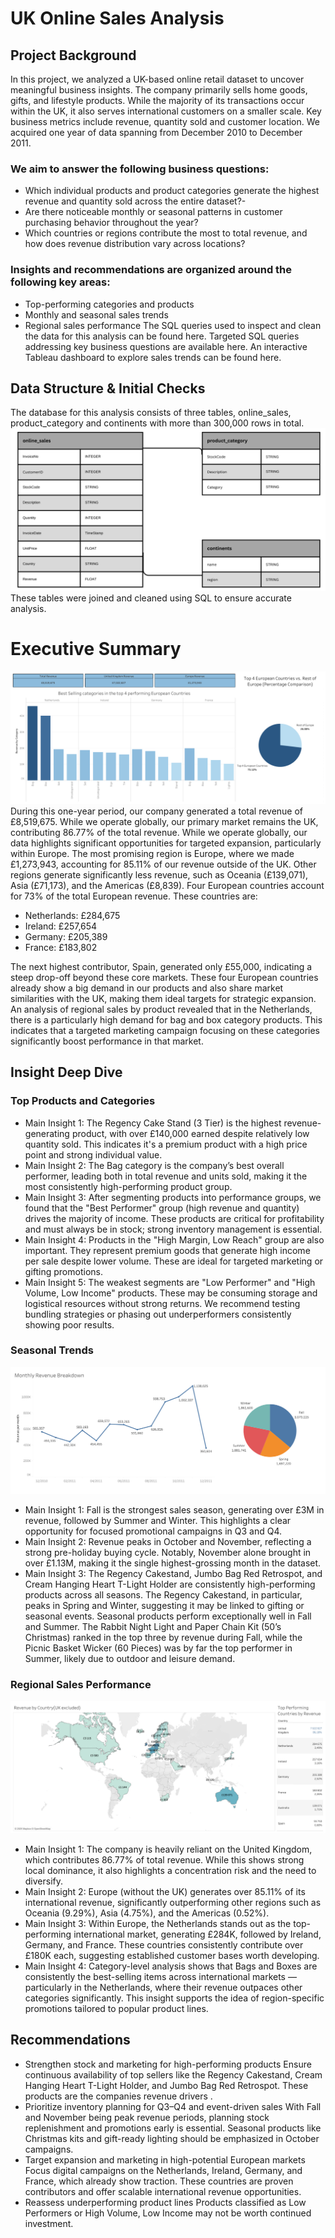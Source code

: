# UK Online Sales Analysis
## Project Background
In this project, we analyzed a UK-based online retail dataset to uncover meaningful business insights. The company primarily sells home goods, gifts, and lifestyle products. While the majority of its transactions occur within the UK, it also serves international customers on a smaller scale. Key business metrics include revenue, quantity sold and customer location. We acquired one year of data spanning from December 2010 to December 2011.
### We aim to answer the following business questions:
-	Which individual products and product categories generate the highest revenue and quantity sold across the entire dataset?-
-	Are there noticeable monthly or seasonal patterns in customer purchasing behavior throughout the year?
-	Which countries or regions contribute the most to total revenue, and how does revenue distribution vary across locations?
### Insights and recommendations are organized around the following key areas:
-	Top-performing categories and products
-	Monthly and seasonal sales trends
-	Regional sales performance
The SQL queries used to inspect and clean the data for this analysis can be found here.
Targeted SQL queries addressing key business questions are available here.
An interactive Tableau dashboard to explore sales trends can be found here.
## Data Structure & Initial Checks
The database for this analysis consists of three tables, online_sales, product_category and continents with more than 300,000 rows in total.
![](images/data_structure.png)
These tables were joined and cleaned using SQL to ensure accurate analysis.
# Executive Summary
![](images/reg_exc2.png)
During this one-year period, our company generated a total revenue of £8,519,675. While we operate globally, our primary market remains the UK, contributing 86.77% of the total revenue. While we operate globally, our data highlights significant opportunities for targeted expansion, particularly within Europe.
The most promising region is Europe, where we made £1,273,943, accounting for 85.11% of our revenue outside of the UK. Other regions generate significantly less revenue, such as Oceania (£139,071), Asia (£71,173), and the Americas (£8,839).
Four European countries account for 73% of the total European revenue. These countries are:

- Netherlands: £284,675
- Ireland: £257,654
- Germany: £205,389
- France: £183,802

The next highest contributor, Spain, generated only £55,000, indicating a steep drop-off beyond these core markets. These four European countries already show a big demand in our products and also share  market similarities with the UK, making them ideal targets for strategic expansion.
An analysis of regional sales by product revealed that in the Netherlands, there is a particularly high demand for bag and box category products. This indicates  that a  targeted marketing campaign focusing on these categories significantly boost performance in that market.

## Insight Deep Dive
### Top Products and Categories
- Main Insight 1: The Regency Cake Stand (3 Tier) is the highest revenue-generating product, with over £140,000 earned despite relatively low quantity sold. This indicates it's a premium product with a high price point and strong individual value.
- Main Insight 2: The Bag category is the company’s best overall performer, leading both in total revenue and units sold, making it the most consistently high-performing product group.
- Main Insight 3: After segmenting products into performance groups, we found that the "Best Performer" group (high revenue and quantity) drives the majority of income. These products are critical for profitability and must always be in stock; strong inventory management is essential.
- Main Insight 4: Products in the "High Margin, Low Reach" group are also important. They represent premium goods that generate high income per sale despite lower volume. These are ideal for targeted marketing or gifting promotions.
- Main Insight 5:  The weakest segments are "Low Performer" and "High Volume, Low Income" products. These may be consuming storage and logistical resources without strong returns. We recommend testing bundling strategies or phasing out underperformers consistently showing poor results.
### Seasonal Trends
![](images/seasonal_1.png)
- Main Insight 1: Fall is the strongest sales season, generating over £3M in revenue, followed by Summer and Winter. This highlights a clear opportunity for focused promotional campaigns in Q3 and Q4.
- Main Insight 2: Revenue peaks in October and November, reflecting a strong pre-holiday buying cycle. Notably, November alone brought in over £1.13M, making it the single highest-grossing month in the dataset.
- Main Insight 3: The Regency Cakestand, Jumbo Bag Red Retrospot, and Cream Hanging Heart T-Light Holder are consistently high-performing products across all seasons. The Regency Cakestand, in particular, peaks in Spring and Winter, suggesting it may be linked to gifting or seasonal events.
 Seasonal products perform exceptionally well in Fall and Summer. The Rabbit Night Light and Paper Chain Kit (50’s Christmas) ranked in the top three by revenue during Fall, while the Picnic Basket Wicker (60 Pieces) was by far the top performer in Summer, likely due   to outdoor and leisure demand.
### Regional Sales Performance
![](images/regdown.png)
-	Main Insight 1: The company is heavily reliant on the United Kingdom, which contributes 86.77% of total revenue. While this shows strong local dominance, it also highlights a concentration risk and the need to diversify.
-	Main Insight 2: Europe (without the UK) generates over 85.11% of its international revenue, significantly outperforming other regions such as Oceania (9.29%), Asia (4.75%), and the Americas (0.52%).
-	Main Insight 3: Within Europe, the Netherlands stands out as the top-performing international market, generating £284K, followed by Ireland, Germany, and France. These countries consistently contribute over £180K each, suggesting established customer bases worth developing.
-	Main Insight 4: Category-level analysis shows that Bags and Boxes are consistently the best-selling items across international markets — particularly in the Netherlands, where their revenue outpaces other categories significantly. This insight supports the idea of region-specific promotions tailored to popular product lines.
## Recommendations
- Strengthen stock and marketing for high-performing products
 Ensure continuous availability of top sellers like the Regency Cakestand, Cream Hanging Heart T-Light Holder, and Jumbo Bag Red Retrospot. These products are the companies revenue drivers .
- Prioritize inventory planning for Q3–Q4 and event-driven sales
  With Fall and November being peak revenue periods, planning stock replenishment and promotions early is essential. Seasonal products like Christmas kits and gift-ready lighting should be emphasized in October campaigns.
- Target expansion and marketing in high-potential European markets
  Focus digital campaigns on the Netherlands, Ireland, Germany, and France, which already show traction. These countries are proven contributors and offer scalable international revenue opportunities.
- Reassess underperforming product lines
 Products classified as Low Performers or High Volume, Low Income may not be worth continued investment. 






